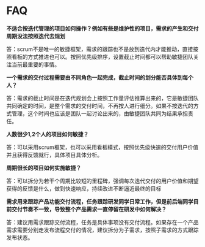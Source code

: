# FAQ
**不适合按迭代管理的项目如何操作？例如有些是维护性的项目，需求的产生和交付周期没法按照迭代去规划**

答：scrum不是唯一的敏捷框架，需求的跟踪也不是放到迭代内才能推动，直接按照看板的方式推进也可以。按照优先级排序，设置截止时间都可以帮助敏捷团队关注当前最重要的事情。

**一个需求的交付过程需要由不同角色一起完成，截止时间的划分能否具体到每个人？**

答：需求的截止时间是在迭代规划会上按照工作量评估推算出来的，它是敏捷团队共同确定的时间，是整个需求的交付时间，不再按人进行细分。如果不按迭代的方式管理，这个时间也应该是团队一起讨论出来的，由敏捷团队共同为结果承担责任。

**人数很少1,2个人的项目如何敏捷？**

答：可以采用scrum框架，也可以采用看板模式，按照优先级快速的交付用户价值并且获得反馈就行，具体项目具体分析。

**周期很长的项目如何实施敏捷？**

答：可以拆分为若干个周期比较短的里程碑，强调每次迭代交付的用户价值和期望获得的反馈是什么，做到快速响应，持续改进不断逼近最终的目标

**需求用来跟踪产品功能交付流程，任务跟踪研发同学日常工作，但是前后端同学目前交付节奏不一致，导致整个产品需求一直停留在研发中如何解决？**

答：建议用需求跟踪交付流程，任务是具体事项没有交付流程。如果存在一个产品需求需要分别走发布流程交付的情况，建议拆分为子需求，按照子需求的方式跟踪发布状态。


